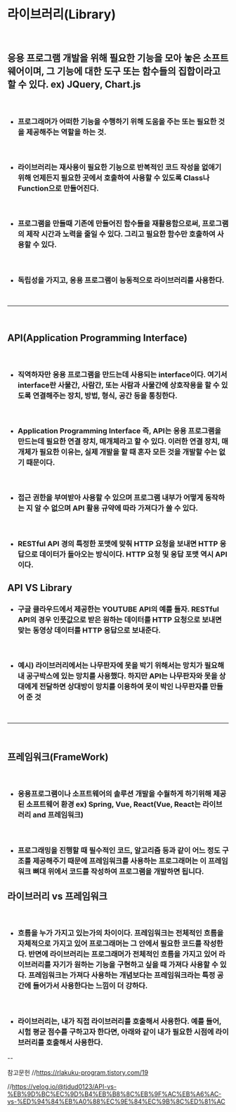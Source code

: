 # 라이브러리(Library)
<br>

## 응용 프로그램 개발을 위해 필요한 기능을 모아 놓은 소프트웨어이며, 그 기능에 대한 도구 또는 함수들의 집합이라고 할 수 있다. ex) JQuery, Chart.js
<br>

- ### 프로그래머가 어떠한 기능을 수행하기 위해 도움을 주는 또는 필요한 것을 제공해주는 역할을 하는 것.
<br>

- ### 라이브러리는 재사용이 필요한 기능으로 반복적인 코드 작성을 없애기 위해 언제든지 필요한 곳에서 호출하여 사용할 수 있도록 Class나 Function으로 만들어진다.
<br>

- ### 프로그램을 만들때 기존에 만들어진 함수들을 재활용함으로써, 프로그램의 제작 시간과 노력을 줄일 수 있다. 그리고 필요한 함수만 호출하여 사용할 수 있다.
<br>

- ### 독립성을 가지고, 응용 프로그램이 능동적으로 라이브러리를 사용한다. 
<br>

---
<br>

## API(Application Programming Interface)
<br>

- ### 직역하자만 응용 프로그램을 만드는데 사용되는 interface이다.  여기서 interface란 사물간, 사람간, 또는 사람과 사물간에 상호작용을 할 수 있도록 연결해주는 장치, 방법, 형식, 공간 등을 통칭한다.
<br>

- ### Application Programming Interface 즉, API는 응용 프로그램을 만드는데 필요한 연결 장치, 매개체라고 할 수 있다. 이러한 연결 장치, 매개체가 필요한 이유는, 실제 개발을 할 때 혼자 모든 것을 개발할 수는 없기 때문이다.
<br>

- ### 접근 권한을 부여받아 사용할 수 있으며 프로그램 내부가 어떻게 동작하는 지 알 수 없으며 API 활용 규약에 따라 가져다가 쓸 수 있다.
<br>

- ### RESTful API 경의 특정한 포맷에 맞춰 HTTP 요청을 보내면 HTTP 응답으로 데이터가 돌아오는 방식이다. HTTP 요청 및 응답 포맷 역시 API 이다.

## API VS Library
- ### 구글 클라우드에서 제공한는 YOUTUBE API의 예를 들자. RESTful API의 경우 인풋값으로 받은 원하는 데이터를 HTTP 요청으로 보내면 맞는 동영상 데이터를 HTTP 응답으로 보내준다.
<br>

- ### 예시) 라이브러리에서는 나무판자에 못을 박기 위해서는 망치가 필요해 내 공구박스에 있는 망치를 사용했다. 하지만 API는 나무판자와 못을 상대에게 전달하면 상대방이 망치를 이용하여 못이 박인 나무판자를 만들어 준 것
<br>

---
<br>

## 프레임워크(FrameWork)
<br>

- ### 응용프로그램이나 소프트웨어의 솔루션 개발을 수월하게 하기위해 제공된 소프트웨어 환경 ex) Spring, Vue, React(Vue, React는 라이브러리 and 프레임워크)
<br>

- ### 프로그래밍을 진행할 때 필수적인 코드, 알고리즘 등과 같이 어느 정도 구조를 제공해주기 때문에 프레임워크를 사용하는 프로그래머는 이 프레임워크 뼈대 위에서 코드를 작성하여 프로그램을 개발하면 됩니다.

## 라이브러리 vs 프레임워크
<br>

- ### 흐름을 누가 가지고 있는가의 차이이다. 프레임워크는 전체적인 흐름을 자체적으로 가지고 있어 프로그래머는 그 안에서 필요한 코드를 작성한다. 반면에 라이브러리는 프로그래머가 전체적인 흐름을 가지고 있어 라이브러리를 자기가 원하는 기능을 구현하고 싶을 때 가져다 사용할 수 있다. 프레임워크는 가져다 사용하는 개념보다는 프레임워크라는 특정 공간에 들어가서 사용한다는 느낌이 더 강하다.
<br>

 - ###  라이브러리는, 내가 직접 라이브러리를 호출해서 사용한다. 예를 들어, 시험 평균 점수를 구하고자 한다면, 아래와 같이 내가 필요한 시점에 라이브러리를 호출해서 사용한다.


--

 참고문헌
//https://rlakuku-program.tistory.com/19
<br>

//https://velog.io/@tjdud0123/API-vs-%EB%9D%BC%EC%9D%B4%EB%B8%8C%EB%9F%AC%EB%A6%AC-vs-%ED%94%84%EB%A0%88%EC%9E%84%EC%9B%8C%ED%81%AC